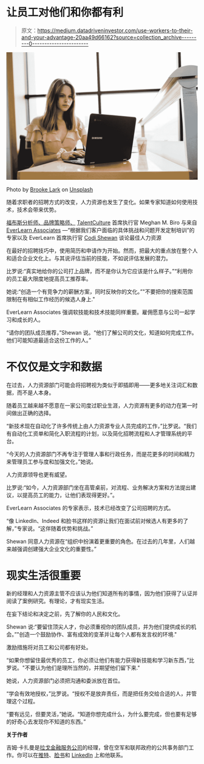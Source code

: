 # 让员工对他们和你都有利

> 原文：<https://medium.datadriveninvestor.com/use-workers-to-their-and-your-advantage-20aa49d66162?source=collection_archive---------0----------------------->

![](img/45d45c9e47ad8c4d26e4d60f127a8c60.png)

Photo by [Brooke Lark](https://unsplash.com/@brookelark?utm_source=medium&utm_medium=referral) on [Unsplash](https://unsplash.com?utm_source=medium&utm_medium=referral)

随着求职者的招聘方式的改变，人力资源也发生了变化。如果专家知道如何使用技术，技术会带来优势。

[福布斯分析师、品牌策略师、](https://talentculture.com/meet-meghan/) [TalentCulture](https://talentculture.com/) 首席执行官 Meghan M. Biro 与来自 [EverLearn Associates](https://twitter.com/EverLearnTweets) —“根据我们客户面临的具体挑战和问题开发定制培训”的专家以及 EverLearn 首席执行官 [Codi Shewan](https://twitter.com/codishewan) 谈论最佳人力资源

在最好的招聘技巧中，使用简历和申请作为开始。然而，把最大的重点放在整个人和适合企业文化上。与其说评估当前的技能，不如说评估发展的潜力。

比罗说:“真实地给你的公司打上品牌，而不是你认为它应该是什么样子。”“利用你的员工最大限度地提高员工推荐率。

她说:“创造一个有竞争力的薪酬方案，同时反映你的文化。”"不要把你的搜索范围限制在有相似工作经历的候选人身上."

EverLearn Associates 强调软技能和技术技能同样重要。雇佣愿意与公司一起学习和成长的人。

“请你的团队成员推荐，”Shewan 说。“他们了解公司的文化，知道如何完成工作。他们可能知道最适合这份工作的人。”

# 不仅仅是文字和数据

在过去，人力资源部门可能会将招聘视为类似于即插即用——更多地关注词汇和数据，而不是人本身。

随着员工越来越不愿意在一家公司度过职业生涯，人力资源有更多的动力在第一时间做出正确的选择。

“新技术现在自动化了许多传统上由人力资源专业人员完成的工作，”比罗说。“我们有自动化工资单和简化入职流程的计划，以及简化招聘流程和人才管理系统的平台。

“今天的人力资源部门不再专注于管理人事和行政任务，而是花更多的时间和精力来管理员工参与度和加强文化，”她说。

人力资源领导也更有威望。

比罗说:“如今，人力资源部门坐在高管桌前，对流程、业务解决方案和方法提出建议，以提高员工的能力，让他们表现得更好。”。

EverLearn Associates 的专家表示，技术已经改变了公司招聘的方式。

“像 LinkedIn、Indeed 和脸书这样的资源让我们在面试前对候选人有更多的了解，”专家说。“这伴随着优势和挑战。”

Shewan 同意人力资源在“组织中扮演着更重要的角色。在过去的几年里，人们越来越强调创建强大企业文化的重要性。”

# 现实生活很重要

新的经理和人力资源主管不应该认为他们知道所有的事情，因为他们获得了认证并阅读了案例研究。有理论，才有现实生活。

在妄下结论和决定之前，先了解你的人民和文化。

Shewan 说:“要留住顶尖人才，你必须重视你的团队成员，并为他们提供成长的机会。”"创造一个鼓励协作、富有成效的变革并让每个人都有发言权的环境."

激励措施将对员工和公司都有好处。

“如果你想留住最优秀的员工，你必须让他们有能力获得新技能和学习新东西，”比罗说。"不要认为他们是理所当然的，并期望他们留下来."

她说，人力资源部门必须把沟通和委派放在首位。

“学会有效地授权，”比罗说。“授权不是放弃责任，而是把任务交给合适的人，并管理这个过程。

“要有远见，但要灵活，”她说。“知道你想完成什么，为什么要完成，但也要有足够的好奇心去发现你不知道的东西。”

**关于作者**

吉姆·卡扎曼是[拉戈金融服务公司](http://largofinancialservices.com)的经理，曾在空军和联邦政府的公共事务部门工作。你可以在[推特](https://twitter.com/JKatzaman)、[脸书](https://www.facebook.com/jim.katzaman)和 [LinkedIn](https://www.linkedin.com/in/jim-katzaman-33641b21/) 上和他联系。
